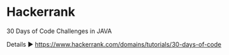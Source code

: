# Hackerrank

30 Days of Code Challenges in JAVA  

Details ►
https://www.hackerrank.com/domains/tutorials/30-days-of-code
